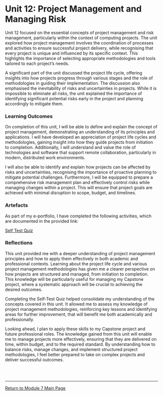 # Unit 12: Project Management and Managing Risk

Unit 12 focused on the essential concepts of project management and risk management, particularly within the context of computing projects. The unit explored how project management involves the coordination of processes and activities to ensure successful project delivery, while recognising that every project is unique and influenced by its specific context. This highlights the importance of selecting appropriate methodologies and tools tailored to each project’s needs.

A significant part of the unit discussed the project life cycle, offering insights into how projects progress through various stages and the role of methodologies in guiding their implementation. The discussion also emphasised the inevitability of risks and uncertainties in projects. While it is impossible to eliminate all risks, the unit explained the importance of identifying significant potential risks early in the project and planning accordingly to mitigate them.

### Learning Outcomes
On completion of this unit, I will be able to define and explain the concept of project management, demonstrating an understanding of its principles and applications. I will have developed an appreciation of project life cycles and methodologies, gaining insight into how they guide projects from initiation to completion. Additionally, I will understand and value the role of technologies and software that support remote collaboration, particularly in modern, distributed work environments.

I will also be able to identify and explain how projects can be affected by risks and uncertainties, recognising the importance of proactive planning to mitigate potential challenges. Furthermore, I will be equipped to prepare a comprehensive risk management plan and effectively control risks while managing changes within a project. This will ensure that project goals are achieved with minimal disruption to scope, budget, and timelines.


### Artefacts 
As part of my e-portfolio, I have completed the following activities, which are documented in the provided link:

[Self Test Quiz](RMPP_Unit12_Quiz.pdf)


### Reflections
This unit provided me with a deeper understanding of project management principles and how to apply them effectively in both academic and professional contexts. Learning about the project life cycle and various project management methodologies has given me a clearer perspective on how projects are structured and managed, from initiation to completion. This knowledge will be particularly useful for managing my Capstone project, where a systematic approach will be crucial to achieving the desired outcomes.

Completing the Self-Test Quiz helped consolidate my understanding of the concepts covered in this unit. It allowed me to assess my knowledge of project management methodologies, reinforcing key lessons and identifying areas for further improvement, that will benefit me both academically and professionally. 

Looking ahead, I plan to apply these skills to my Capstone project and future professional roles. The knowledge gained from this unit will enable me to manage projects more effectively, ensuring that they are delivered on time, within budget, and to the required standard. By understanding how to balance risks, manage changes, and implement structured project methodologies, I feel better prepared to take on complex projects and deliver successful outcomes.

<br><br>

--- 

[Return to Module 7 Main Page](RMPP_main.md)
